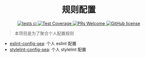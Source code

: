 <h1 align="center" style="text-align: center">规则配置</h1>

<p align="center" style="text-align: center">
  <!--      参考 https://docs.github.com/en/actions/monitoring-and-troubleshooting-workflows/adding-a-workflow-status-badge-->
  <a href="https://github.com/MrSeaWave/lint-config/actions">
    <img
      alt="tests ci"
      src="https://github.com/MrSeaWave/lint-config/actions/workflows/tests.yml/badge.svg"
    />
  </a>
  <a href="https://codecov.io/gh/MrSeaWave/lint-config">
    <img
      alt="Test Coverage"
      src="https://codecov.io/gh/MrSeaWave/lint-config/branch/main/graph/badge.svg?token=7XHOED5J63"
    />
  </a>
  <a href="https://github.com/MrSeaWave/lint-config/pulls">
    <img alt="PRs Welcome" src="https://img.shields.io/badge/PRs-welcome-brightgreen" />
  </a>
  <a href="/LICENSE"
  ><img alt="GitHub license" src="https://img.shields.io/badge/license-MIT-blue.svg"
  /></a>
</p>

> 本项目是为了聚合个人配置规则

- [eslint-config-sea](./packages/eslint-config-sea): 个人 eslint 配置
- [stylelint-config-sea](./packages/stylelint-config-sea): 个人 stylelint 配置
